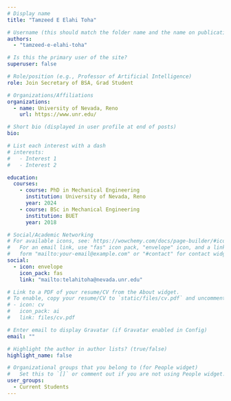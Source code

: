 ```yaml
---
# Display name
title: "Tamzeed E Elahi Toha"

# Username (this should match the folder name and the name on publications)
authors:
  - "tamzeed-e-elahi-toha"

# Is this the primary user of the site?
superuser: false

# Role/position (e.g., Professor of Artificial Intelligence)
role: Join Secretary of BSA, Grad Student

# Organizations/Affiliations
organizations:
  - name: University of Nevada, Reno
    url: https://www.unr.edu/

# Short bio (displayed in user profile at end of posts)
bio:

# List each interest with a dash
# interests:
#   - Interest 1
#   - Interest 2

education:
  courses:
    - course: PhD in Mechanical Engineering 
      institution: University of Nevada, Reno
      year: 2024
    - course: BSc in Mechanical Engineering
      institution: BUET
      year: 2018

# Social/Academic Networking
# For available icons, see: https://wowchemy.com/docs/page-builder/#icons
#   For an email link, use "fas" icon pack, "envelope" icon, and a link in the
#   form "mailto:your-email@example.com" or "#contact" for contact widget.
social:
  - icon: envelope
    icon_pack: fas
    link: "mailto:telahitoha@nevada.unr.edu"

# Link to a PDF of your resume/CV from the About widget.
# To enable, copy your resume/CV to `static/files/cv.pdf` and uncomment the lines below.
# - icon: cv
#   icon_pack: ai
#   link: files/cv.pdf

# Enter email to display Gravatar (if Gravatar enabled in Config)
email: ""

# Highlight the author in author lists? (true/false)
highlight_name: false

# Organizational groups that you belong to (for People widget)
#   Set this to `[]` or comment out if you are not using People widget.
user_groups:
  - Current Students
---
```


